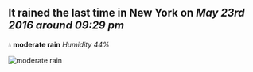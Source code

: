 ## It rained the last time in New York on *May 23rd 2016 around 09:29 pm*
💧  **moderate rain** *Humidity 44%*

![moderate rain](http://openweathermap.org/img/w/10d.png)
